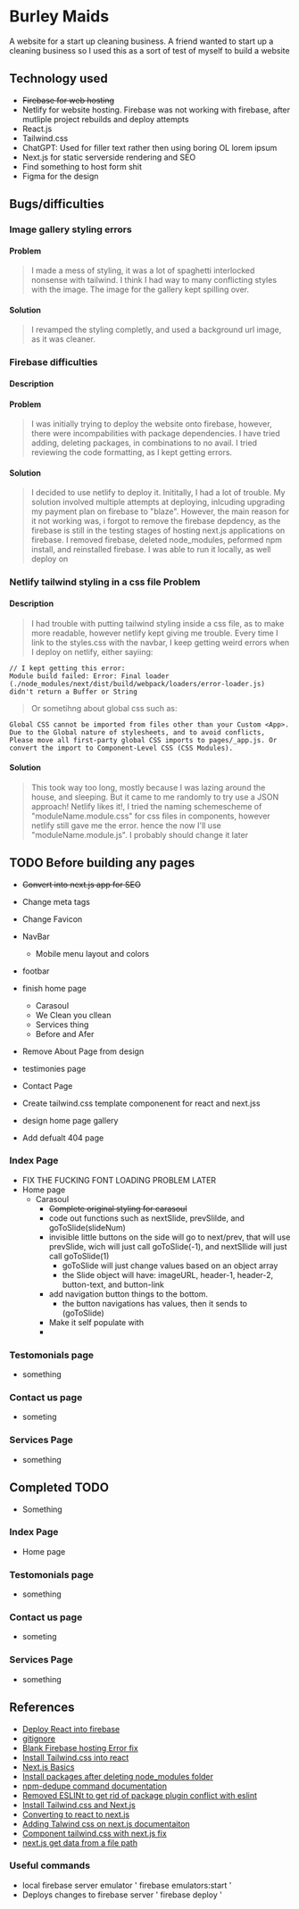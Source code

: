 # Burley Maids
 A website for a start up cleaning business. A friend wanted to start up a cleaning business so I used this as a sort of test of myself to build a website
 
 ## Technology used
  - <strike>Firebase for web hosting</strike>
  - Netlify for website hosting. Firebase was not working with firebase, after mutliple project rebuilds and deploy attempts
  - React.js
  - Tailwind.css
  - ChatGPT: Used for filler text rather then using boring OL lorem ipsum
  - Next.js for static serverside rendering and SEO
  - Find something to host form shit
  - Figma for the design

## Bugs/difficulties 
### Image gallery styling errors
#### Problem
>I made a mess of styling, it was a lot of spaghetti interlocked nonsense with tailwind. I think I had way to many conflicting styles with the image. The image for the gallery kept spilling over.

#### Solution
> I revamped the styling completly, and used a background url image, as it was cleaner. 
### Firebase difficulties
#### Description

#### Problem
> I was initially trying to deploy the website onto firebase, however, there were incompabilities with package dependencies. I have tried adding, deleting packages, in combinations to no avail. I tried reviewing the code formatting, as I kept getting errors.

#### Solution
> I decided to use netlify to deploy it. Inititally, I had a lot of trouble. My solution involved multiple attempts at deploying, inlcuding upgrading my payment plan on firebase to "blaze". However, the main reason for it not working was, i forgot to remove the firebase depdency, as the firebase is still in the testing stages of hosting next.js applications on firebase. I removed firebase, deleted node_modules, peformed npm install, and reinstalled firebase. I was able to run it locally, as well deploy on

###  Netlify tailwind styling in a css file Problem
#### Description
> I had trouble with putting tailwind styling inside a css file, as to make more readable, however netlify kept giving me trouble. Every time I link to the styles.css with the navbar, I keep getting weird errors when I deploy on netlify, either sayiing:
 ```
 // I kept getting this error: 
 Module build failed: Error: Final loader (./node_modules/next/dist/build/webpack/loaders/error-loader.js) didn't return a Buffer or String
 ```

 >Or sometihng about global css such as: 

 ```
 Global CSS cannot be imported from files other than your Custom <App>. Due to the Global nature of stylesheets, and to avoid conflicts, Please move all first-party global CSS imports to pages/_app.js. Or convert the import to Component-Level CSS (CSS Modules).
 ```
#### Solution
> This took way too long, mostly because I was lazing around the house, and sleeping. But it came to me randomly to try use a JSON approach!  Netlify likes it!, I tried the  naming schemescheme of "moduleName.module.css" for css files in components, however netlify still gave me the error. hence the now I'll use "moduleName.module.js". I probably should change it later

 ## TODO Before building any pages
 - <strike> Convert into next.js app for SEO </strike>
 - Change meta tags
 - Change Favicon
 - NavBar
    - Mobile menu layout and colors
 - footbar
 - finish home page
    - Carasoul
    - We Clean you cllean
    - Services thing
    - Before and Afer

 - Remove About Page from design 
 - testimonies page
 - Contact Page
 - Create tailwind.css template componenent for react and next.jss

 - design home page gallery
 - Add defualt 404 page

### Index Page
- FIX THE FUCKING FONT LOADING PROBLEM LATER
 - Home page
   - Carasoul
      - <strike> Complete original styling for carasoul </strike>
      - code out functions such as nextSlide, prevSlilde, and goToSlide(slideNum)
      - invisible little buttons on the side will go to next/prev, that will use prevSlide, wich will just call goToSlide(-1), and nextSllide will just call goToSlide(1)
         - goToSlide will just change values based on an object array
         - the Slide object will have: imageURL, header-1, header-2, button-text, and button-link    
      - add navigation button things to the bottom.
         - the button navigations has values, then it sends to (goToSlide)
      - Make it self populate with
      - 

   

### Testomonials page
 - something
### Contact us page
 - someting
### Services Page
 - something

## Completed TODO
 - Something

### Index Page
 - Home page

### Testomonials page
 - something
### Contact us page
 - someting
### Services Page
 - something

 ## References
 - [Deploy React into firebase](https://www.example.com)
 - [gitignore](https://www.toptal.com/developers/gitignore)
 - [Blank Firebase hosting Error fix](https://stackoverflow.com/questions/52177222/blank-page-after-successful-firebase-deployment)
 - [Install Tailwind.css into react ](https://tailwindcss.com/docs/guides/create-react-app)
 - [Next.js Basics](https://www.youtube.com/watch?v=__mSgDEOyv8)
 - [Install packages after deleting node_modules folder](https://stackoverflow.com/questions/45476870/accidentally-deleted-node-modules-folder)
 - [npm-dedupe command documentation](https://docs.npmjs.com/cli/v6/commands/npm-dedupe)
 - [Removed ESLINt to get rid of package plugin conflict with eslint](https://stackoverflow.com/questions/70449712/create-react-app-error-in-plugin-react-was-conflicted-between-eslintrc-jso)
 - [Install Tailwind.css and Next.js](https://tailwindcss.com/docs/guides/nextjs)
 - [Converting to react to next.js](https://stefaniq.com/migrating-your-react-app-to-next-js-a-comprehensive-guide/)
 - [Adding Talwind css on next.js documentaiton](https://nextjs.org/docs/app/building-your-application/styling/tailwind-css)
 - [Component tailwind.css with next.js fix](https://www.geeksforgeeks.org/how-to-use-tailwind-apply-in-css-modules-in-next-js/)
 - [next.js get data from a file path](https://nextjs.org/docs/pages/building-your-application/data-fetching/get-static-paths)
### Useful commands
 - local firebase server emulator
 ' firebase emulators:start '
 -  Deploys changes to firebase server
' firebase deploy '

